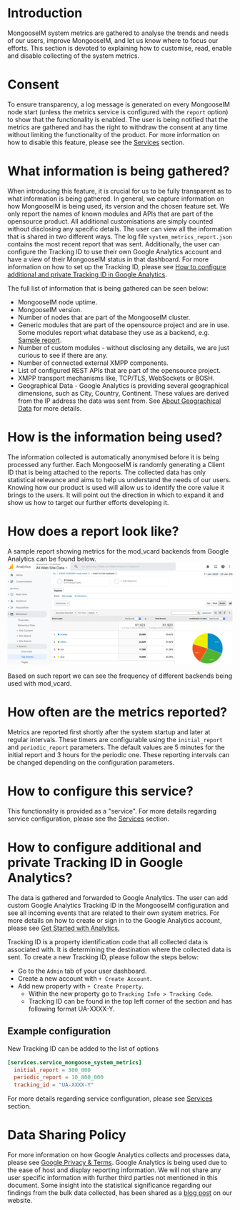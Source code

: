 # Introduction
MongooseIM system metrics are gathered to analyse the trends and needs of our users, improve MongooseIM, and let us know where to focus our efforts.
This section is devoted to explaining how to customise, read, enable and disable collecting of the system metrics.

# Consent
To ensure transparency, a log message is generated on every MongooseIM node start (unless the metrics service is configured with the `report` option) to show that the functionality is enabled.
The user is being notified that the metrics are gathered and has the right to withdraw the consent at any time without limiting the functionality of the product.
For more information on how to disable this feature, please see the [Services][service_mongoose_system_metrics] section.

# What information is being gathered?
When introducing this feature, it is crucial for us to be fully transparent as to what information is being gathered.
In general, we capture information on how MongooseIM is being used, its version and the chosen feature set.
We only report the names of known modules and APIs that are part of the opensource product. All additional customisations are simply counted without disclosing any specific details.
The user can view all the information that is shared in two different ways. The log file `system_metrics_report.json` contains the most recent report that was sent.
Additionally, the user can configure the Tracking ID to use their own Google Analytics account and have a view of their MongooseIM status in that dashboard.
For more information on how to set up the Tracking ID, please see [How to configure additional and private Tracking ID in Google Analytics][how-to-configure-tracking-id].

The full list of information that is being gathered can be seen below:

* MongooseIM node uptime.
* MongooseIM version.
* Number of nodes that are part of the MongooseIM cluster.
* Generic modules that are part of the opensource project and are in use. Some modules report what database they use as a backend, e.g. [Sample report](#how-a-report-looks-like).
* Number of custom modules - without disclosing any details, we are just curious to see if there are any.
* Number of connected external XMPP components.
* List of configured REST APIs that are part of the opensource project.
* XMPP transport mechanisms like, TCP/TLS, WebSockets or BOSH.
* Geographical Data - Google Analytics is providing several geographical dimensions, such as City, Country, Continent.
These values are derived from the IP address the data was sent from.
See [About Geographical Data](https://support.google.com/analytics/answer/6160484?hl=en) for more details.

# How is the information being used?
The information collected is automatically anonymised before it is being processed any further.
Each MongooseIM is randomly generating a Client ID that is being attached to the reports.
The collected data has only statistical relevance and aims to help us understand the needs of our users.
Knowing how our product is used will allow us to identify the core value it brings to the users. It will point out the direction in which to expand it and show us how to target our further efforts developing it.

# How does a report look like?
A sample report showing metrics for the mod_vcard backends from Google Analytics can be found below.
![System metrics sample report][system_metrics_report]

Based on such report we can see the frequency of different backends being used with mod_vcard.

# How often are the metrics reported?
Metrics are reported first shortly after the system startup and later at regular intervals.
These timers are configurable using the `initial_report` and `periodic_report` parameters.
The default values are 5 minutes for the initial report and 3 hours for the periodic one.
These reporting intervals can be changed depending on the configuration parameters.

# How to configure this service?
This functionality is provided as a "service".
For more details regarding service configuration, please see the [Services](../advanced-configuration/Services.md) section.

# How to configure additional and private Tracking ID in Google Analytics?
The data is gathered and forwarded to Google Analytics.
The user can add custom Google Analytics Tracking ID in the MongooseIM configuration and see all incoming events that are related to their own system metrics.
For more details on how to create or sign in to the Google Analytics account, please see [Get Started with Analytics.](https://support.google.com/analytics/answer/1008015?hl=en&ref_topic=3544906)

Tracking ID is a property identification code that all collected data is associated with.
It is determining the destination where the collected data is sent.
To create a new Tracking ID, please follow the steps below:

* Go to the `Admin` tab of your user dashboard.
* Create a new account with `+ Create Account`.
* Add new property with `+ Create Property`.
    * Within the new property go to `Tracking Info > Tracking Code`.
    * Tracking ID can be found in the top left corner of the section and has following format UA-XXXX-Y.

## Example configuration
New Tracking ID can be added to the list of options
```toml
[services.service_mongoose_system_metrics]
  initial_report = 300_000
  periodic_report = 10_800_000
  tracking_id = "UA-XXXX-Y"
```

For more details regarding service configuration, please see [Services](../advanced-configuration/Services.md) section.

# Data Sharing Policy
For more information on how Google Analytics collects and processes data, please see [Google Privacy & Terms](https://policies.google.com/technologies/partner-sites).
Google Analytics is being used due to the ease of host and display reporting information.
We will not share any user specific information with further third parties not mentioned in this document.
Some insight into the statistical significance regarding our findings from the bulk data collected, has been shared as a [blog post](https://www.erlang-solutions.com/blog/how-data-drives-mongooseim.html) on our website.

[system_metrics_report]: system_metrics_report.png
[how-to-configure-tracking-id]: #how-to-configure-additional-and-private-tracking-id-in-google-analytics
[service_mongoose_system_metrics]:../advanced-configuration/Services.md#service_mongoose_system_metrics
